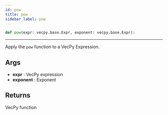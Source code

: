 ```yaml
---
id: pow
title: pow
sidebar_label: pow  
---
```


```python
def pow(expr: vecpy.base.Expr, exponent: vecpy.base.Expr):
```

---


Apply the `pow` function to a VecPy Expression.

## Args
* **expr**  : VecPy expression
* **exponent**  : Exponent 

## Returns
VecPy function



